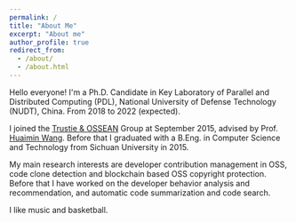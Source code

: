 ```yaml
---
permalink: /
title: "About Me"
excerpt: "About me"
author_profile: true
redirect_from: 
  - /about/
  - /about.html
---
```


Hello everyone! I'm a Ph.D. Candidate in Key Laboratory of Parallel and Distributed Computing (PDL), National University of Defense Technology (NUDT), China. From 2018 to 2022 (expected).

I joined the [Trustie & OSSEAN](https://www.trustie.net) Group at September 2015, advised by Prof. [Huaimin Wang](https://dblp.uni-trier.de/pers/hd/w/Wang:Huaimin). Before that I graduated with a B.Eng. in Computer Science and Technology from Sichuan University in 2015.

My main research interests are developer contribution management in OSS, code clone detection and blockchain based OSS copyright protection. Before that I have worked on the developer behavior analysis and recommendation, and automatic code summarization and code search.

I like music and basketball.